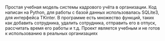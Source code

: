Простая учебная модель системы кадрового учёта в организации. Код написан на Python, для работы с базой данных использовалась SQLite3, для интерфейса TKinter. В программе есть множество функций, таких как добавить сотрудника, удалить сотрудника, отправить его в отпуск, рассчитать время его работы и т.д.
Проект является учебным и не готов к использованию в реальных организациях
